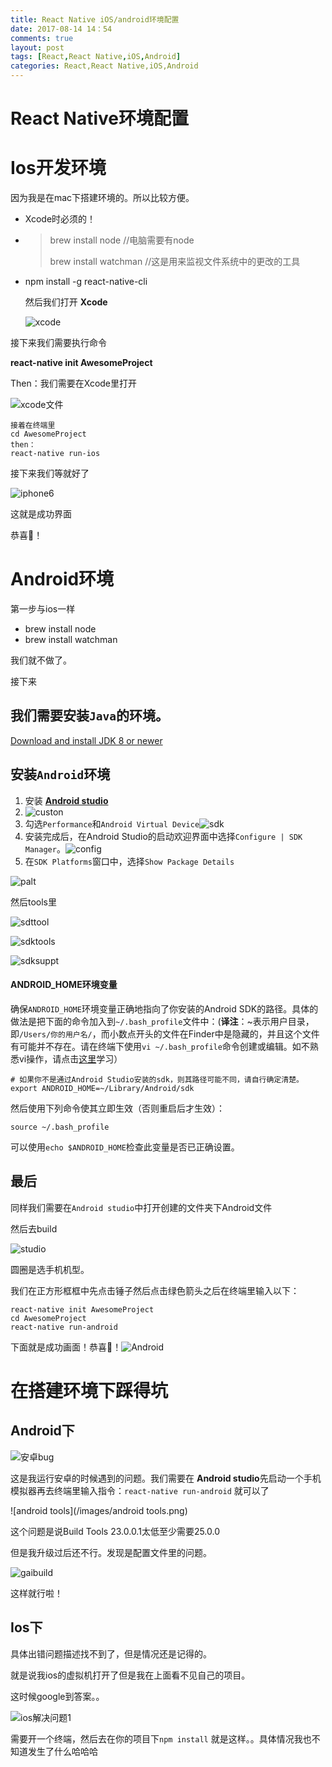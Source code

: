 ```yaml
---
title: React Native iOS/android环境配置
date: 2017-08-14 14：54
comments: true
layout: post
tags: [React,React Native,iOS,Android]
categories: React,React Native,iOS,Android
---
```


# React Native环境配置

# Ios开发环境

因为我是在mac下搭建环境的。所以比较方便。

- Xcode时必须的！

- > brew install node        //电脑需要有node
  >
  > brew install watchman    //这是用来监视文件系统中的更改的工具

- npm install -g react-native-cli

  然后我们打开 **Xcode**

  ![xcode](/images/xcode.png)

  <!--more-->

接下来我们需要执行命令

**react-native init AwesomeProject**

Then：我们需要在Xcode里打开

![xcode文件](/images/xcode文件.png)

```
接着在终端里
cd AwesomeProject
then：
react-native run-ios
```

接下来我们等就好了

![iphone6](/images/iphone6.png)

这就是成功界面

恭喜🎉！

# Android环境

第一步与ios一样

- brew install node      
- brew install watchman   

我们就不做了。

接下来

## 我们需要安装`Java`的环境。

[Download and install JDK 8 or newer](http://www.oracle.com/technetwork/java/javase/downloads/jdk8-downloads-2133151.html)

## 安装`Android`环境

1. 安装 **[Android studio](https://developer.android.com/studio/index.html)** 
2. ![custon](/images/custon.png)
3. 勾选`Performance`和`Android Virtual Device`![sdk](/images/sdk.png)
4. 安装完成后，在Android Studio的启动欢迎界面中选择`Configure | SDK Manager`。![config](/images/config.png)
5. 在`SDK Platforms`窗口中，选择`Show Package Details`

![palt](/images/palt.png)

然后tools里

![sdttool](/images/sdttool.png)

![sdktools](/images/sdktools.png)

![sdksuppt](/images/sdksuppt.png)

#### ANDROID_HOME环境变量

确保`ANDROID_HOME`环境变量正确地指向了你安装的Android SDK的路径。具体的做法是把下面的命令加入到`~/.bash_profile`文件中：(**译注**：~表示用户目录，即`/Users/你的用户名/`，而小数点开头的文件在Finder中是隐藏的，并且这个文件有可能并不存在。请在终端下使用`vi ~/.bash_profile`命令创建或编辑。如不熟悉vi操作，请点击[这里](http://www.eepw.com.cn/article/48018.htm)学习）

```
# 如果你不是通过Android Studio安装的sdk，则其路径可能不同，请自行确定清楚。
export ANDROID_HOME=~/Library/Android/sdk

```

然后使用下列命令使其立即生效（否则重启后才生效）：

```
source ~/.bash_profile

```

可以使用`echo $ANDROID_HOME`检查此变量是否已正确设置。

## 最后

同样我们需要在`Android studio`中打开创建的文件夹下Android文件

然后去build

![studio](/images/studio.png)

圆圈是选手机机型。

我们在正方形框框中先点击锤子然后点击绿色箭头之后在终端里输入以下：

```
react-native init AwesomeProject
cd AwesomeProject
react-native run-android
```

下面就是成功画面！恭喜🎉！![Android](/images/Android.png)

# 在搭建环境下踩得坑

## Android下

![安卓bug](/images/安卓bug.png)

这是我运行安卓的时候遇到的问题。我们需要在 **Android studio**先启动一个手机模拟器再去终端里输入指令：`react-native run-android` 就可以了





![android tools](/images/android tools.png)

这个问题是说Build Tools 23.0.0.1太低至少需要25.0.0

但是我升级过后还不行。发现是配置文件里的问题。

![gaibuild](/images/gaibuild.png)

这样就行啦！



## Ios下

具体出错问题描述找不到了，但是情况还是记得的。

就是说我ios的虚拟机打开了但是我在上面看不见自己的项目。

这时候google到答案。。

![ios解决问题1](/images/ios解决问题1.png)

需要开一个终端，然后去在你的项目下`npm install` 就是这样。。具体情况我也不知道发生了什么哈哈哈